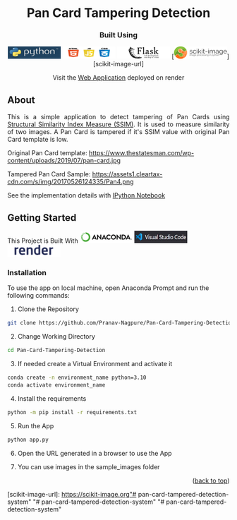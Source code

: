 <a name="readme-top"></a>

<div align="center">

# __Pan Card Tampering Detection__

### Built Using
  
[![Python][python-shield]][python-url]
[![html-css-js][html-css-js-shield]][html-css-js-url]
[![Flask][flask-shield]][flask-url]
[![ScikitImage][scikit-image-shield]][scikit-image-url]

Visit the <a href="https://pancard-tampering-detector.onrender.com">Web Application</a> deployed on render

</div>

## __About__
<p align="justify">
This is a simple application to detect tampering of Pan Cards using <a href="https://en.wikipedia.org/wiki/Structural_similarity#:~:text=The%20structural%20similarity%20index%20measure,the%20similarity%20between%20two%20images.">Structural Similarity Index Measure (SSIM)</a>. It is used to measure similarity of two images. A Pan Card is tampered if it's SSIM value with original Pan Card template is low.

Original Pan Card template: https://www.thestatesman.com/wp-content/uploads/2019/07/pan-card.jpg

Tampered Pan Card Sample: https://assets1.cleartax-cdn.com/s/img/20170526124335/Pan4.png

See the implementation details with <a href="https://github.com/Pranav-Nagpure/Pan-Card-Tampering-Detection-NB">IPython Notebook</a>
</p>

## __Getting Started__

This Project is Built With [![Anaconda][anaconda-shield]][anaconda-url] [![VSCode][vscode-shield]][vscode-url] [![Render][render-shield]][render-url]

### __Installation__
To use the app on local machine, open Anaconda Prompt and run the following commands:

1. Clone the Repository
```sh
git clone https://github.com/Pranav-Nagpure/Pan-Card-Tampering-Detection.git
```

2. Change Working Directory
```sh
cd Pan-Card-Tampering-Detection
```

3. If needed create a Virtual Environment and activate it
```sh
conda create -n environment_name python=3.10
conda activate environment_name
```

4. Install the requirements
```sh
python -m pip install -r requirements.txt
```

5. Run the App
```sh
python app.py
```

6. Open the URL generated in a browser to use the App

7. You can use images in the sample_images folder

<p align="right">
(<a href="#readme-top">back to top</a>)
</p>

[python-shield]: https://raw.githubusercontent.com/Pranav-Nagpure/Support-Repository/master/images/python-shield.png "Python"
[python-url]: https://www.python.org

[html-css-js-shield]: https://raw.githubusercontent.com/Pranav-Nagpure/Support-Repository/master/images/html-css-js-shield.png
[html-css-js-url]: https://html.spec.whatwg.org "HTML | CSS | JavaScript"

[anaconda-shield]: https://raw.githubusercontent.com/Pranav-Nagpure/Support-Repository/master/images/anaconda-shield.png
[anaconda-url]: https://www.anaconda.com "Anaconda"

[vscode-shield]: https://raw.githubusercontent.com/Pranav-Nagpure/Support-Repository/master/images/vscode-shield.png
[vscode-url]: https://code.visualstudio.com "VSCode"

[render-shield]: https://raw.githubusercontent.com/Pranav-Nagpure/Support-Repository/master/images/render-shield.png
[render-url]: https://render.com "Render"

[flask-shield]: https://raw.githubusercontent.com/Pranav-Nagpure/Support-Repository/master/images/flask-shield.png "Flask"
[flask-url]: https://flask.palletsprojects.com

[scikit-image-shield]: https://raw.githubusercontent.com/Pranav-Nagpure/Support-Repository/master/images/scikit-image-shield.png "Scikit-Image"
[scikit-image-url]: https://scikit-image.org"# pan-card-tampered-detection-system" 
"# pan-card-tampered-detection-system" 
"# pan-card-tampered-detection-system" 
